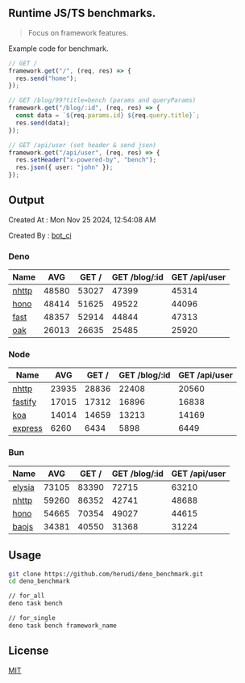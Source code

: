 ## Runtime JS/TS benchmarks.

> Focus on framework features.

Example code for benchmark.
```ts
// GET /
framework.get("/", (req, res) => {
  res.send("home");
});

// GET /blog/99?title=bench (params and queryParams)
framework.get("/blog/:id", (req, res) => {
  const data = `${req.params.id} ${req.query.title}`;
  res.send(data);
});

// GET /api/user (set header & send json)
framework.get("/api/user", (req, res) => {
  res.setHeader("x-powered-by", "bench");
  res.json({ user: "john" });
});
```

## Output
Created At : Mon Nov 25 2024, 12:54:08 AM

Created By : [bot_ci](https://github.com/herudi/deno_benchmarks/commits?author=github-actions%5Bbot%5D)


### Deno
|Name|AVG|GET /|GET /blog/:id|GET /api/user|
|----|----|----|----|----|
|[nhttp](https://github.com/nhttp/nhttp)|48580|53027|47399|45314|
|[hono](https://github.com/honojs/hono)|48414|51625|49522|44096|
|[fast](https://github.com/danteissaias/fast)|48357|52914|44844|47313|
|[oak](https://github.com/oakserver/oak)|26013|26635|25485|25920|
  


### Node
|Name|AVG|GET /|GET /blog/:id|GET /api/user|
|----|----|----|----|----|
|[nhttp](https://github.com/nhttp/nhttp)|23935|28836|22408|20560|
|[fastify](https://github.com/fastify/fastify)|17015|17312|16896|16838|
|[koa](https://github.com/koajs/koa)|14014|14659|13213|14169|
|[express](https://github.com/expressjs/express)|6260|6434|5898|6449|
  


### Bun
|Name|AVG|GET /|GET /blog/:id|GET /api/user|
|----|----|----|----|----|
|[elysia](https://github.com/elysiajs/elysia)|73105|83390|72715|63210|
|[nhttp](https://github.com/nhttp/nhttp)|59260|86352|42741|48688|
|[hono](https://github.com/honojs/hono)|54665|70354|49027|44615|
|[baojs](https://github.com/mattreid1/baojs)|34381|40550|31368|31224|
  



## Usage

```bash
git clone https://github.com/herudi/deno_benchmark.git
cd deno_benchmark

// for_all
deno task bench

// for_single
deno task bench framework_name
```

## License

[MIT](LICENSE)

